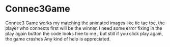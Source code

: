 # Connec3Game
Connec3 Game works my matching the animated images like tic tac toe, the player who connects first will be the winner.
I need some error fixing in the play again button
the code looks fine to me , but still if you click play again, the game crashes
Any kind of help is appreciated.
